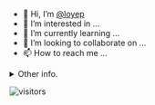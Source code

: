 - 👋 Hi, I’m [@loyep](https://github.com/loyep)
- 👀 I’m interested in ...
- 🌱 I’m currently learning ...
- 💞️ I’m looking to collaborate on ...
- 📫 How to reach me ...

<details>
  <summary>Other info.</summary>
  <br>

<!--START_SECTION:waka-->

```text
Vue.js       20 hrs 44 mins  ████████████████░░░░░░░░░   63.93 %
TypeScript   5 hrs 48 mins   ████▒░░░░░░░░░░░░░░░░░░░░   17.90 %
JSON         2 hrs 38 mins   ██░░░░░░░░░░░░░░░░░░░░░░░   08.15 %
JavaScript   2 hrs 7 mins    █▓░░░░░░░░░░░░░░░░░░░░░░░   06.53 %
SCSS         19 mins         ▒░░░░░░░░░░░░░░░░░░░░░░░░   01.03 %
Other        16 mins         ▒░░░░░░░░░░░░░░░░░░░░░░░░   00.84 %
```

<!--END_SECTION:waka-->

</details>

![visitors](https://visitor-badge.glitch.me/badge?page_id=loyep.loyep)
